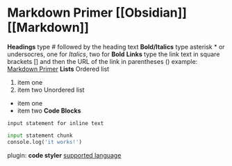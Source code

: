 # Markdown Primer [[Obsidian]] [[Markdown]]

**Headings** type # followed by the heading text
**Bold/Italics** type asterisk * or undersocres, one for *Italics*, two for **Bold**
**Links** type the link text in square brackets [] and then the URL of the link in parentheses ()
example: [Markdown Primer](https://obsidian.rocks/getting-started-with-obsidian-a-beginners-guide/#Is-Obsidian-free)
**Lists** 
Ordered list
1. item one
2. item two
Unordered list
* item one
* item two
**Code Blocks** 

`input statement for inline text`

```python
input statement chunk
console.log('it works!')
```

plugin: **code styler**
[supported language](https://prismjs.com/#supported-languages)
